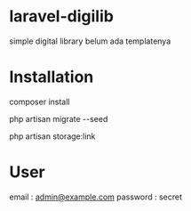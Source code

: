 # laravel-digilib

simple digital library
belum ada templatenya

# Installation

composer install

php artisan migrate --seed

php artisan storage:link

# User

email : admin@example.com
password : secret
